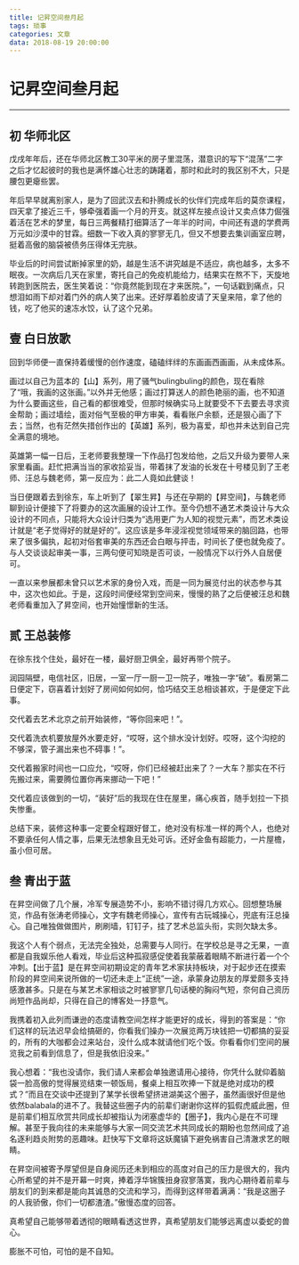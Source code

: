 ```yaml
---
title: 记昇空间叁月起
tags: 琐事
categories: 文章
data: 2018-08-19 20:00:00
---
```


# 记昇空间叁月起

***

## 初 华师北区

戊戌年年后，还在华师北区教工30平米的房子里混荡，潜意识的写下“混荡”二字之后才忆起彼时的我也是满怀雄心壮志的踌躇着，那时和此时的我区别不大，只是腰包更瘪些罢。

年后早早就离别家人，是为了回武汉去和扑腾成长的伙伴们完成年后的莫奈课程，四天拿了接近三千，够牵强着画一个月的开支。就这样左接点设计又卖点体力倔强着活在艺术的梦里，每日三两餐精打细算活了一年半的时间，中间还有退的学费两万元如沙漠中的甘霖。细数一下收入真的寥寥无几，但又不想要去集训画室应聘，挺着高傲的脑袋被债务压得体无完肤。

毕业后的时间尝试断掉家里的奶，越是生活不讲究越是不适应，病也越多，太多不眠夜。一次病后几天在家里，寄托自己的免疫机能给力，结果实在熬不下，天旋地转跑到医院去，医生笑着说：“你竟然能到现在才来医院。”，一句话戳到痛点，只想泪如雨下却对着门外的病人笑了出来。还好厚着脸皮请了天皇来陪，拿了他的钱，吃了他买的速冻水饺，认了这个兄弟。



<!--more-->



## 壹 白日放歌

回到华师便一直保持着缓慢的创作速度，磕磕绊绊的东画画西画画，从未成体系。

画过以自己为蓝本的【山】系列，用了骚气bulingbuling的颜色，现在看除了“哦，我画的这张画。”以外并无他感；画过打算送人的颜色艳丽的画，也不知道为什么要画这些，自己看的都很难受，但那时候确实马上就要受不下去要去寻求资金帮助；画过墙绘，面对俗气至极的甲方审美，看看账户余额，还是狠心画了下去；当然，也有茫然失措创作出的【英雄】系列，极为喜爱，却也并未达到自己完全满意的境地。

英雄第一幅一日后，王老师要我整理一下作品打包发给他，之后又升级为要带人来家里看画。赶忙把满当当的家收拾妥当，带着抹了发油的长发在十号楼见到了王老师、汪总与魏老师，第一反应为：此二人竟如此健谈！

当日便跟着去到徐东，车上听到了【翠生昇】与还在孕期的【昇空间】，与魏老师聊到设计便接下了将要办的这次画展的设计工作。至今仍想不通艺术类设计与大众设计的不同点，只能将大众设计归类为“选用更广为人知的视觉元素”，而艺术类设计就是“老子觉得好的就是好的”。这应该是多年浸淫视觉领域带来的脑回路，也带来了很多偏执，起初对俗套审美的东西还会白眼与抨击，时间长了便也就免疫了。与人交谈谈起审美一事，三两句便可知晓是否可谈，一般情况下以行外人自居便可。

一直以来参展都未曾只以艺术家的身份入戏，而是一同为展览付出的状态参与其中，这次也如此。于是，这段时间便经常到空间来，慢慢的熟了之后便被汪总和魏老师看重加入了昇空间，也开始憧憬新的生活。

## 贰 王总装修

在徐东找个住处，最好在一楼，最好厨卫俱全，最好再带个院子。

润园隔壁，电信社区，旧居，一室一厅一厨一卫一院子，唯独一字“破”。看房第二日便定下，窃喜着计划好了房间如何如何，恰巧结交王总相谈甚欢，于是便定下此事。

交代着去艺术北京之前开始装修，“等你回来吧！”。

交代着洗衣机要放屋外水要走好，“哎呀，这个排水没计划好。哎呀，这个沟挖的不够深，管子漏出来也不碍事！”。

交代着搬家时间也一口应允，“哎呀，你们已经被赶出来了？一大车？那实在不行先搬过来，需要腾位置你再来挪动一下吧！”

交代着应该做到的一切，“装好”后的我现在住在屋里，痛心疾首，随手划拉一下损失惨重。

总结下来，装修这种事一定要全程跟好督工，绝对没有标准一样的两个人，也绝对不要承任何人情之事，后果无法想象且无处可诉。还好金鱼有超能力，一片屋檐，虽小但可居。

## 叁 青出于蓝

在昇空间做了几个展，冷军专展造势不小，影响不错讨得几方欢心。回想整场展览，作品有张涛老师操心，文字有魏老师操心，宣传有古玩城操心，兜底有汪总操心。自己唯独做做图片，刷刷墙，钉钉子，挂了艺术总监头衔，实则欠缺太多。

我这个人有个弱点，无法完全独处，总需要与人同行。在学校总是寻之无果，一直都是自我娱乐他人看戏，毕业后这种孤寂感促使着我蒙蔽着眼睛不断进行着一个个冲刺。【出于蓝】是在昇空间初期设定的青年艺术家扶持板块，对于起步还在摸索阶段的昇空间来说所做的一切还未走上“正统”一途，承蒙身边朋友的厚爱颇多支持感激甚多。只是在与某艺术家相谈之时被寥寥几句话梗的胸闷气短，奈何自己资历尚短作品尚却，只得在自己的博客处一抒意气。

我携着初入此列而谦逊的态度请教空间怎样才能更好的成长，得到的答案是：“你们这样的玩法迟早会给搞砸的，你看我们操办一次展览两万块钱把一切都搞的妥妥的，所有的大咖都会过来站台，没什么成本就请他们吃个饭。你看看你们空间的展览我之前看到信息了，但是我依旧没来。”

我心想着：“我也没请你，我们请人来都会单独邀请用心接待，你凭什么就仰着脑袋一脸高傲的觉得展览结束一顿饭局，餐桌上相互吹捧一下就是绝对成功的模式？”而且在交谈中还提到了某学长很希望挤进湖美这个圈子，虽然画很好但是他依然balabala的进不了。我替这些圈子内的前辈们谢谢你这样的狐假虎威此圈，但是前辈们相互欣赏共同成长却被指认为闭塞虚华的【圈子】，我内心是在不可理解。甚至于我向往的未来能够与大家一同交流艺术共同成长的期盼也忽然间成了追名逐利趋炎附势的恶趣味。赶快写下文章将这妖魔镇下避免祸害自己清澈求艺的眼睛。

在昇空间被寄予厚望但是自身阅历还未到相应的高度对自己的压力是很大的，我内心所希望的并不是开幕一时爽，捧着浮华锦簇扭身寂寥落寞，我内心期待着前辈与朋友们的到来都是能向其诚恳的交流和学习，而得到这样带着满满：“我是这圈子的人我骄傲，你们一切都渣渣。”傲慢态度的回答。

真希望自己能够带着透彻的眼睛看透这世界，真希望朋友们能够远离虚以委蛇的兽心。

膨胀不可怕，可怕的是不自知。